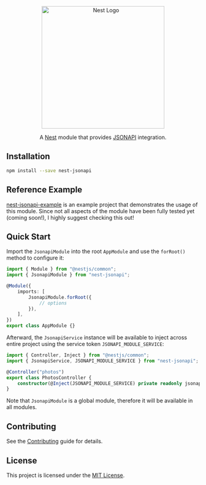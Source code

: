 <p align="center">
  <a href="http://nestjs.com"><img src="https://nestjs.com/img/logo_text.svg" alt="Nest Logo" width="320" /></a>
</p>

<p align="center">
  A <a href="https://github.com/nestjs/nest">Nest</a> module that provides <a href="https://jsonapi.org/">JSONAPI</a> integration.
</p>

## Installation

```bash
npm install --save nest-jsonapi
```

## Reference Example

[nest-jsonapi-example](https://github.com/tzellman/nest-jsonapi-example) is an example project that demonstrates the usage of this module. Since not all aspects of the module have been fully tested yet (coming soon!), I highly suggest checking this out!

## Quick Start

Import the `JsonapiModule` into the root `AppModule` and use the `forRoot()` method to configure it:

```typescript
import { Module } from "@nestjs/common";
import { JsonapiModule } from "nest-jsonapi";

@Module({
    imports: [
        JsonapiModule.forRoot({
            // options
        }),
    ],
})
export class AppModule {}
```

Afterward, the `JsonapiService` instance will be available to inject across entire project using the service token `JSONAPI_MODULE_SERVICE`:

```typescript
import { Controller, Inject } from "@nestjs/common";
import { JsonapiService, JSONAPI_MODULE_SERVICE } from "nest-jsonapi";

@Controller("photos")
export class PhotosController {
    constructor(@Inject(JSONAPI_MODULE_SERVICE) private readonly jsonapiService: JsonapiService) {}
}
```

Note that `JsonapiModule` is a global module, therefore it will be available in all modules.

## Contributing

See the [Contributing](CONTRIBUTING.md) guide for details.

## License

This project is licensed under the [MIT License](LICENSE.md).
